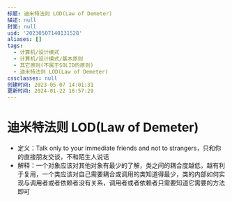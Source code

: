 ```yaml
---
标题: 迪米特法则 LOD(Law of Demeter)
描述: null
封面: null
uid: '20230507140131528'
aliases: []
tags:
  - 计算机/设计模式
  - 计算机/设计模式/基本原则
  - 其它原则(不属于SOLID的原则)
  - 迪米特法则 LOD(Law of Demeter)
cssclasses: null
创建时间: 2023-05-07 14:01:31
更新时间: 2024-01-22 16:57:29
---
```


# 迪米特法则 LOD(Law of Demeter)

- 定义：Talk only to your immediate friends and not to strangers，只和你的直接朋友交谈，不和陌生人说话
- 解释：一个对象应该对其他对象有最少的了解，类之间的耦合度越低，越有利于复用，一个类应该对自己需要耦合或调用的类知道得最少，类的内部如何实现与调用者或者依赖者没有关系，调用者或者依赖者只需要知道它需要的方法即可
